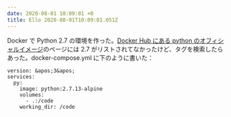 ```yaml
---
date: 2020-08-01 10:09:01 +0
title: Ello 2020-08-01T10:09:01.051Z
---
```

Docker で Python 2.7 の環境を作った。[Docker Hub にある python のオフィシャルイメージ](https://hub.docker.com/_/python?tab=description&amp;page=1)のページには 2.7 がリストされてなかったけど、タグを検索したらあった。docker-compose.yml に下のように書いた：

```
version: &apos;3&apos;
services:
  py:
    image: python:2.7.13-alpine
    volumes:
      - .:/code
    working_dir: /code
```

